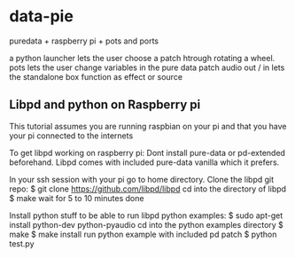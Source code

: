 data-pie
========

puredata + raspberry pi + pots and ports


a python launcher lets the user choose a patch htrough rotating a wheel.
pots lets the user change variables in the pure data patch
audio out / in lets the standalone box function as effect or source

Libpd and python on Raspberry pi
--------------------------------
This tutorial assumes you are running raspbian on your pi
and that you have your pi connected to the internets

To get libpd working on raspberry pi:
Dont install pure-data or pd-extended beforehand. 
Libpd comes with included pure-data vanilla which it prefers.

In your ssh session with your pi go to home directory.
Clone the libpd git repo:
$ git clone https://github.com/libpd/libpd
cd into the directory of libpd
$ make
wait for 5 to 10 minutes
done

Install python stuff to be able to run libpd python examples:
$ sudo apt-get install python-dev python-pyaudio
cd into the python examples directory 
$ make 
$ make install
run python example with included pd patch
$ python test.py